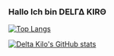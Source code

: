 ### Hallo Ich bin DΕLΓΔ ΚΙRΘ

[![Top Langs](https://github-readme-stats.vercel.app/api/top-langs/?username=Delta-Kiro&theme=github_dark&show_icons=true&layout=compact)](https://DeltaKiloOne.github.io/)


[![Delta Kilo's GitHub stats](https://github-readme-stats.vercel.app/api?username=Delta-Kiro&theme=github_dark&show_icons=true)](https://DeltaKiloOne.github.io)
